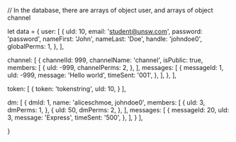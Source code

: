 // In the database, there are arrays of object user, and arrays of object channel

let data = {
  user: [
    {
      uId: 10,
      email: 'student@unsw.com',
      password: 'password',
      nameFirst: 'John',
      nameLast: 'Doe',
      handle: 'johndoe0',
      globalPerms: 1,
    },
  ],

  channel: [
    {
      channelId: 999,
      channelName: 'channel',
      isPublic: true,
      members: [
        {
          uId: -999,
          channelPerms: 2,
        },
      ],
      messages: [
        {
          messageId: 1,
          uId: -999,
          message: 'Hello world',
          timeSent: '001',
        },
      ],
    },
  ],

  token: [
    {
      token: 'tokenstring',
      uId: 10,
    }
  ],

  dm: [
    {
      dmId: 1,
      name: 'aliceschmoe, johndoe0',
      members: [
        {
          uId: 3,
          dmPerms: 1,
        },
        {
          uId: 50,
          dmPerms: 2,
        },
      ],
      messages: [
        {
          messageId: 20,
          uId: 3,
          message: 'Express',
          timeSent: '500',
        },
      ],
    }
  ],

}
